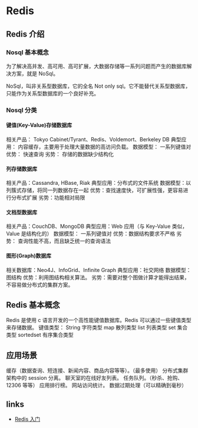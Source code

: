 # Redis

## Redis 介绍

### Nosql 基本概念

为了解决高并发、高可用、高可扩展，大数据存储等一系列问题而产生的数据库解决方案，就是 NoSql。

NoSql，叫非关系型数据库，它的全名 Not only sql。它不能替代关系型数据库，只能作为关系型数据库的一个良好补充。

### Nosql 分类

#### 键值(Key-Value)存储数据库

相关产品： Tokyo Cabinet/Tyrant、Redis、Voldemort、Berkeley DB
典型应用： 内容缓存，主要用于处理大量数据的高访问负载。
数据模型： 一系列键值对
优势： 快速查询
劣势： 存储的数据缺少结构化

#### 列存储数据库

相关产品：Cassandra, HBase, Riak
典型应用：分布式的文件系统
数据模型：以列簇式存储，将同一列数据存在一起
优势：查找速度快，可扩展性强，更容易进行分布式扩展
劣势：功能相对局限

#### 文档型数据库

相关产品：CouchDB、MongoDB
典型应用：Web 应用（与 Key-Value 类似，Value 是结构化的）
数据模型： 一系列键值对
优势：数据结构要求不严格
劣势： 查询性能不高，而且缺乏统一的查询语法

#### 图形(Graph)数据库

相关数据库：Neo4J、InfoGrid、Infinite Graph
典型应用：社交网络
数据模型：图结构
优势：利用图结构相关算法。
劣势：需要对整个图做计算才能得出结果，不容易做分布式的集群方案。

## Redis 基本概念

Redis 是使用 c 语言开发的一个高性能键值数据库。Redis 可以通过一些键值类型来存储数据。 键值类型： String 字符类型 map 散列类型 list 列表类型 set 集合类型 sortedset 有序集合类型

## 应用场景

缓存（数据查询、短连接、新闻内容、商品内容等等）。（最多使用） 分布式集群架构中的 session 分离。 聊天室的在线好友列表。 任务队列。（秒杀、抢购、12306 等等） 应用排行榜。 网站访问统计。 数据过期处理（可以精确到毫秒）

## links

- [Redis 入门](https://juejin.im/post/5b4dd82ee51d451925629622)
